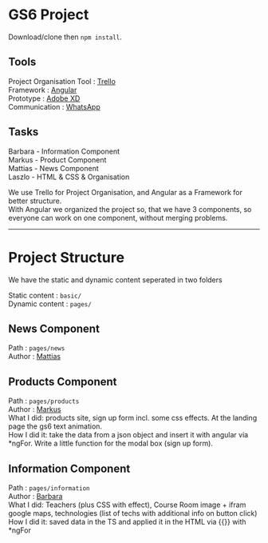 # GS6 Project
Download/clone then `npm install`.

## Tools

Project Organisation Tool : [Trello](https://www.trello.com)  
Framework : [Angular](https://angular.io/start)  
Prototype : [Adobe XD](https://www.adobe.com/hu/products/xd.html)  
Communication : [WhatsApp](https://whatsapp.com)  

## Tasks

Barbara - Information Component  
Markus - Product Component  
Mattias - News Component  
Laszlo - HTML & CSS & Organisation  

We use Trello for Project Organisation, and Angular as a Framework for better structure.  
With Angular we organized the project so, that we have 3 components, so everyone can work on one component, without merging problems.

---

# Project Structure

We have the static and dynamic content seperated in two folders

Static content : `basic/`  
Dynamic content : `pages/`

## News Component
Path : `pages/news`  
Author : [Mattias](https://github.com/mattias-r)

## Products Component
Path : `pages/products`  
Author : [Markus](https://github.com/MarkusGehmayer)  
What I did: products site, sign up form incl. some css effects. At the landing page the gs6 text animation.  
How I did it: take the data from a json object and insert it with angular via *ngFor. Write a little function for the modal box (sign up form). 

## Information Component
Path : `pages/information`  
Author : [Barbara](https://github.com/barbaraani)  
What I did: Teachers (plus CSS with effect), Course Room image + ifram google maps, technologies (list of techs with additional info on button click)  
How I did it: saved data in the TS and applied it in the HTML via {{}} with *ngFor
